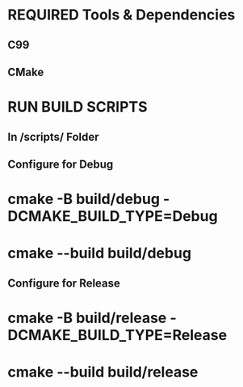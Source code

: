 # REQUIRED Tools & Dependencies
## C99
## CMake

# RUN BUILD SCRIPTS
## In /scripts/ Folder

## Configure for Debug
# cmake -B build/debug -DCMAKE_BUILD_TYPE=Debug
# cmake --build build/debug

## Configure for Release
# cmake -B build/release -DCMAKE_BUILD_TYPE=Release
# cmake --build build/release
